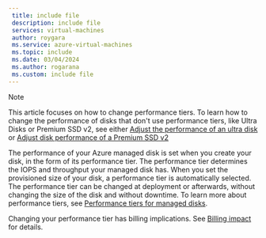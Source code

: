 ```yaml
---
 title: include file
 description: include file
 services: virtual-machines
 author: roygara
 ms.service: azure-virtual-machines
 ms.topic: include
 ms.date: 03/04/2024
 ms.author: rogarana
 ms.custom: include file
---
```


> [!NOTE]
> This article focuses on how to change performance tiers. To learn how to change the performance of disks that don't use performance tiers, like Ultra Disks or Premium SSD v2, see either [Adjust the performance of an ultra disk](../disks-enable-ultra-ssd.md#adjust-the-performance-of-an-ultra-disk) or [Adjust disk performance of a Premium SSD v2](../disks-deploy-premium-v2.md#adjust-disk-performance)

The performance of your Azure managed disk is set when you create your disk, in the form of its performance tier. The performance tier determines the IOPS and throughput your managed disk has. When you set the provisioned size of your disk, a performance tier is automatically selected. The performance tier can be changed at deployment or afterwards, without changing the size of the disk and without downtime. To learn more about performance tiers, see [Performance tiers for managed disks](../disks-change-performance.md).

Changing your performance tier has billing implications. See [Billing impact](../disks-change-performance.md#billing-impact) for details.